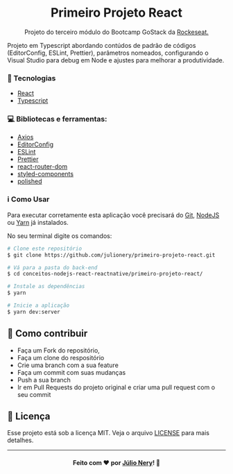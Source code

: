 <h1 align="center">Primeiro Projeto React</h1>

<p align="center">Projeto do terceiro módulo do Bootcamp GoStack da <a href="https://rocketseat.com.br/" target="_blank">Rockeseat.</a></p>

Projeto em Typescript abordando contúdos de padrão de códigos (EditorConfig, ESLint, Prettier), parâmetros nomeados,
configurando o Visual Studio para debug em Node e ajustes para melhorar a produtividade.

### :rocket: Tecnologias
- [React](https://reactjs.org/ "ReactJS")
- [Typescript](https://www.typescriptlang.org/)

### :computer: Bibliotecas e ferramentas:
- [Axios](https://github.com/axios/axios "Axios")
- [EditorConfig](https://editorconfig.org/)
- [ESLint](https://eslint.org/)
- [Prettier](https://prettier.io/)
- [react-router-dom](https://reacttraining.com/react-router/)
- [styled-components](https://styled-components.com/)
- [polished](https://polished.js.org/)

### :information_source: Como Usar

Para executar corretamente esta aplicação você precisará do [Git](https://git-scm.com), [NodeJS](https://nodejs.org/en/) ou [Yarn](https://yarnpkg.com/) já instalados.

No seu terminal digite os comandos:

```bash
# Clone este repositório
$ git clone https://github.com/julionery/primeiro-projeto-react.git

# Vá para a pasta do back-end
$ cd conceitos-nodejs-react-reactnative/primeiro-projeto-react/

# Instale as dependências
$ yarn

# Inicie a aplicação
$ yarn dev:server


```

## :link: Como contribuir

- Faça um Fork do repositório,
- Faça um clone do respositório
- Crie uma branch com a sua feature
- Faça um commit com suas mudanças
- Push a sua branch
- Ir em Pull Requests do projeto original e criar uma pull request com o seu commit

## :memo: Licença
Esse projeto está sob a licença MIT. Veja o arquivo [LICENSE](LICENSE) para mais detalhes.

---

<h4 align="center">
    Feito com ❤ por <a href="https://www.linkedin.com/in/julio-nery/" target="_blank">Júlio Nery</a>!
    <g-emoji class="g-emoji" alias="wave" fallback-src="https://github.githubassets.com/images/icons/emoji/unicode/1f44b.png">👋</g-emoji>
</h4>

